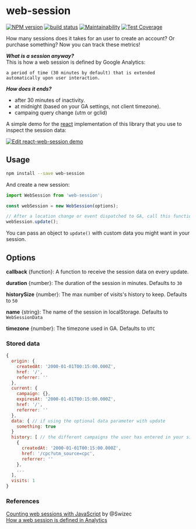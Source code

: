 # web-session

[![NPM version](https://badge.fury.io/js/web-session.svg)](https://www.npmjs.com/package/web-session) [![build status](https://travis-ci.org/gilbarbara/web-session.svg)](https://travis-ci.org/gilbarbara/web-session) [![Maintainability](https://api.codeclimate.com/v1/badges/6e24b38c5c7a96de9db7/maintainability)](https://codeclimate.com/github/gilbarbara/web-session/maintainability) [![Test Coverage](https://api.codeclimate.com/v1/badges/6e24b38c5c7a96de9db7/test_coverage)](https://codeclimate.com/github/gilbarbara/web-session/test_coverage)

How many sessions does it takes for an user to create an account? Or purchase something?
Now you can track these metrics!

***What is a session anyway?***  
This is how a web session is defined by Google Analytics:

```
a period of time (30 minutes by default) that is extended automatically upon user interaction.
```

***How does it ends?***

- after 30 minutes of inactivity.
- at midnight (based on your GA settings, not client timezone).
- campaing query change (utm or gclid)


A simple demo for the [react](https://github.com/gilbarbara/react-web-session) implementation of this library that you use to inspect the session data:

[![Edit react-web-session demo](https://codesandbox.io/static/img/play-codesandbox.svg)](https://codesandbox.io/s/n40w8w88jl)

## Usage

```bash
npm install --save web-session
```

And create a new session:

```js
import WebSession from 'web-session';

const webSession = new WebSession(options);

// After a location change or event dispatched to GA, call this function to update the session.
webSession.update();
```

You can pass an object to `update()` with custom data you might want in your session.

## Options

**callback** {function}: A function to receive the session data on every update.

**duration** {number}: The duration of the session in minutes. Defaults to `30`

**historySize** {number}: The max number of visits's history to keep. Defaults to `50`

**name** {string}: The name of the session in localStorage. Defaults to `WebSessionData`

**timezone** {number}: The timezone used in GA. Defaults to `UTC`

### Stored data
```js
{
  origin: {
    createdAt: '2000-01-01T00:15:00.000Z',
    href: '/',
    referrer: ''
  },
  current: {
    campaign: {},
    expiresAt: '2000-01-01T00:15:00.000Z',
    href: '/',
    referrer: ''
  },
  data: { // if using the optional data parameter with update
    something: true
  }
  history: [ // the different campaigns the user has entered in your site
    {
      createdAt: '2000-01-01T00:15:00.000Z',
      href: '/cpc?utm_source=cpc',
      referrer: ''
    },
    ...
  ],
  visits: 1
}
```

### References
[Counting web sessions with JavaScript](https://swizec.com/blog/counting-web-sessions-javascript/swizec/7598) by @Swizec  
[How a web session is defined in Analytics](https://support.google.com/analytics/answer/2731565?hl=en)
